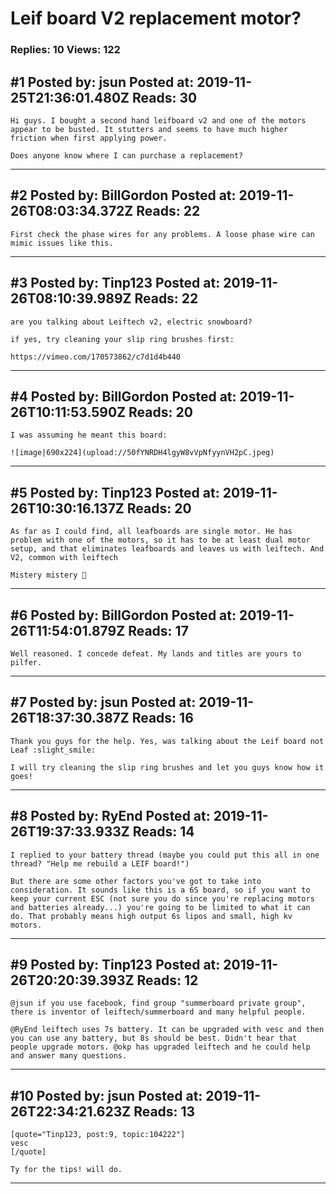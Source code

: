 # Leif board V2 replacement motor?

### Replies: 10 Views: 122

## \#1 Posted by: jsun Posted at: 2019-11-25T21:36:01.480Z Reads: 30

```
Hi guys. I bought a second hand leifboard v2 and one of the motors appear to be busted. It stutters and seems to have much higher friction when first applying power.

Does anyone know where I can purchase a replacement?
```

---
## \#2 Posted by: BillGordon Posted at: 2019-11-26T08:03:34.372Z Reads: 22

```
First check the phase wires for any problems. A loose phase wire can mimic issues like this.
```

---
## \#3 Posted by: Tinp123 Posted at: 2019-11-26T08:10:39.989Z Reads: 22

```
are you talking about Leiftech v2, electric snowboard?

if yes, try cleaning your slip ring brushes first:

https://vimeo.com/170573862/c7d1d4b440
```

---
## \#4 Posted by: BillGordon Posted at: 2019-11-26T10:11:53.590Z Reads: 20

```
I was assuming he meant this board:

![image|690x224](upload://50fYNRDH4lgyW8vVpNfyynVH2pC.jpeg)
```

---
## \#5 Posted by: Tinp123 Posted at: 2019-11-26T10:30:16.137Z Reads: 20

```
As far as I could find, all leafboards are single motor. He has problem with one of the motors, so it has to be at least dual motor setup, and that eliminates leafboards and leaves us with leiftech. And V2, common with leiftech

Mistery mistery 🤔
```

---
## \#6 Posted by: BillGordon Posted at: 2019-11-26T11:54:01.879Z Reads: 17

```
Well reasoned. I concede defeat. My lands and titles are yours to pilfer.
```

---
## \#7 Posted by: jsun Posted at: 2019-11-26T18:37:30.387Z Reads: 16

```
Thank you guys for the help. Yes, was talking about the Leif board not Leaf :slight_smile:

I will try cleaning the slip ring brushes and let you guys know how it goes!
```

---
## \#8 Posted by: RyEnd Posted at: 2019-11-26T19:37:33.933Z Reads: 14

```
I replied to your battery thread (maybe you could put this all in one thread? "Help me rebuild a LEIF board!")

But there are some other factors you've got to take into consideration. It sounds like this is a 6S board, so if you want to keep your current ESC (not sure you do since you're replacing motors and batteries already...) you're going to be limited to what it can do. That probably means high output 6s lipos and small, high kv motors.
```

---
## \#9 Posted by: Tinp123 Posted at: 2019-11-26T20:20:39.393Z Reads: 12

```
@jsun if you use facebook, find group "summerboard private group", there is inventor of leiftech/summerboard and many helpful people.

@RyEnd leiftech uses 7s battery. It can be upgraded with vesc and then you can use any battery, but 8s should be best. Didn't hear that people upgrade motors. @okp has upgraded leiftech and he could help and answer many questions.
```

---
## \#10 Posted by: jsun Posted at: 2019-11-26T22:34:21.623Z Reads: 13

```
[quote="Tinp123, post:9, topic:104222"]
vesc
[/quote]

Ty for the tips! will do.
```

---
